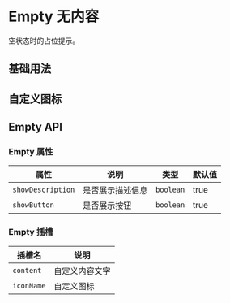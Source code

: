 # Empty 无内容

空状态时的占位提示。

## 基础用法

<demo vue="../../example/empty/base.vue"></demo>

## 自定义图标

<demo vue="../../example/empty/extend.vue"></demo>

## Empty API

### Empty 属性

| 属性              | 说明             | 类型      | 默认值 |
| ----------------- | ---------------- | --------- | ------ |
| `showDescription` | 是否展示描述信息 | `boolean` | true   |
| `showButton`      | 是否展示按钮     | `boolean` | true   |

### Empty 插槽

| 插槽名     | 说明           |
| ---------- | -------------- |
| `content`  | 自定义内容文字 |
| `iconName` | 自定义图标     |

